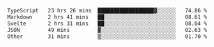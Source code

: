 <!--START_SECTION:waka-->

```txt
TypeScript   23 hrs 26 mins  ██████████████████▓░░░░░░   74.86 %
Markdown     2 hrs 41 mins   ██░░░░░░░░░░░░░░░░░░░░░░░   08.61 %
Svelte       2 hrs 31 mins   ██░░░░░░░░░░░░░░░░░░░░░░░   08.04 %
JSON         49 mins         ▓░░░░░░░░░░░░░░░░░░░░░░░░   02.63 %
Other        31 mins         ▒░░░░░░░░░░░░░░░░░░░░░░░░   01.70 %
```

<!--END_SECTION:waka-->

